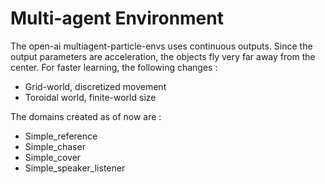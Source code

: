 # Multi-agent Environment

The open-ai multiagent-particle-envs uses continuous outputs. Since the output
parameters are acceleration, the objects fly very far away from the center. For
faster learning, the following changes :

* Grid-world, discretized movement
* Toroidal world, finite-world size


The domains created as of now are :
 
* Simple\_reference 
* Simple\_chaser
* Simple\_cover
* Simple\_speaker\_listener
